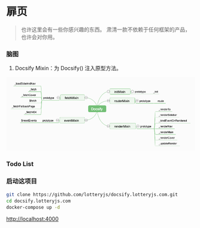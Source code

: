 # 扉页

> 也许这里会有一些你感兴趣的东西。
> 肃清一款不依赖于任何框架的产品，也许会对你用。

### 脑图

1. Docsify Mixin：为 Docsify() 注入原型方法。

![Docsify](./images/naotu/1.Docsify.png)

### Todo List

### 启动这项目

```sh
git clone https://github.com/lotteryjs/docsify.lotteryjs.com.git
cd docsify.lotteryjs.com
docker-compose up -d
```

[http://localhost:4000](http://localhost:4000)